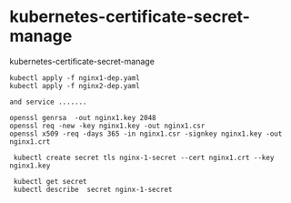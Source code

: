 # kubernetes-certificate-secret-manage
kubernetes-certificate-secret-manage

~~~
kubectl apply -f nginx1-dep.yaml
kubectl apply -f nginx2-dep.yaml

and service .......
~~~
~~~
openssl genrsa  -out nginx1.key 2048
openssl req -new -key nginx1.key -out nginx1.csr
openssl x509 -req -days 365 -in nginx1.csr -signkey nginx1.key -out nginx1.crt

 kubectl create secret tls nginx-1-secret --cert nginx1.crt --key nginx1.key
 
 kubectl get secret
 kubectl describe  secret nginx-1-secret
~~~
